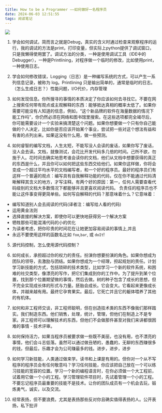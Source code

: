 ```yaml
---
title: How to be a Programmer ——如何做好一名程序员
date: 2024-06-03 12:51:55
tags: 阅读笔记
---
```

![](pic/tsbji.png)

1. 学会如何调试，简而言之就是Debug，真实的含义时通过检查来观察程序的运行，我的调试的方法是print，打印变量，但实际上python提供了调试窗口，只是我懒得使用罢了。调试方法的分类，一种是使用调试工具（IDE中的Debugger），一种是Printlining，对程序做一个临时的修改，比如使用print，一种使用日志。

2. 学会如何修改错误，Logging（日志）是一种编写系统的方式，可以产生一系列信息记录，被称为 log。Printlining 只是输出简单的，通常是临时的日志。（怎么生成日志？）性能问题，I/O代价，内存管理

3. 如何发现信息。你所搜寻的事情的本质决定了你应该如何去寻找它。不要在网上搜索任何带有观点或主观解释的东西：能够抵达真相的概率太低了。如果你需要可能没有人知道的信息，例如，“这个新品牌的软件在海量数据的情况下能工作吗”，你仍然必须在网络和图书馆里搜索。在这些选项都完全竭尽后，你可能需要设计一个实验来搞清楚这个问题。如果你想要做一个只有你自己能做的个人决定，比如你是否应该开始某个事业，尝试把一些对这个想法有益和有害的点列出来。如果这没有什么用，做一些预测。

4. 如何睿智的编写文档，人生太短，不能写没人会读的废话，如果你写了废话，没人会去读。文档，就像测试，会花比开发代码多几倍的时间。己所不欲，勿施于人。花时间去确实地思考谁会读你的文档，他们从文档中想要获得的真正的东西是什么，并且你可以如何把这些东西交给他们。如果你这样做，你将会变成一个超过平均水平的文档编写者，和一个好的程序员。最好的程序员们有这样一个普遍的观点：编写具有自我解释功能的代码，仅在你不能通过代码清晰解释其含义的地方，才写注释。有两个好的原因：第一，任何人需要查看代码级别的文档大多数情况下都能够并且更喜欢阅读代码。
负责任的程序员也不能让这件事变得更简单些。如何写自解释的代码？那意味着什么？它意味着：

- 编写知道别人会去阅读的代码(译者注：编写给人看的代码)
- 运用黄金法则
- 选择直接的解决方案，即使你可以更快地获得另一个解决方案
- 牺牲那些可能混淆代码的小的优化
- 为读者考虑，把你珍贵的时间花在让她更加容易阅读的事情上,并且
- 永远不要使用这样的函数名比如 `foo`,`bar`, 或 `doIt`!

5. 源代码控制，怎么使用源代码控制？

6. 如何成长，承担超过你的权力的责任。扮演你想要扮演的角色。如果你想成为团队的领导，去激励与团结。如果你想成为一个经理，担起规划的责任。计划学习新技能的方式，包括琐碎的技术类型，比如学习一个新的软件系统，和困难的社交类型，像漂亮的写作，把它们集成到你的工作中。为了提升到某个位置，找到那个位置期望做的事情，然后去做。树的种子包含了成长的思想，但不完全实现成长体的形式与力量。胚胎会成长。它会变大。它看起来更像成长体，并越来越有用。最终它孕育果实。最后，它死亡并且它的躯体喂养了其他的有机体。

7. 如何和非工程师交谈，非工程师聪明，但在创造技术类的东西不像我们那样踏实。我们制造东西。他们销售，处理，统计，管理，但他们在制造上不是专家。非工程师可以理解技术的东西，但他们不会做那件甚至对我们来讲都很困难的事情 - 技术评审。

8. 如何保持活力，如果当程序员被要求做一些既不美丽，也没有用，也不漂亮的事情，他们会斗志低落。虽然可以通过做丑陋的，愚蠢的，无聊的东西赚很多的钱，但最后，乐趣才会为公司赚最多的钱。进步，进步，进步

9. 如何学习新技能，人类通过做来学。读书和上课是有用的。但你对一个从不写程序的程序员会有任何敬意吗？学习任何技能，你应该把自己放在一个可以练习技能的宽容的位置。学习一个新的编程语言时，在你必须做一个大工程前，试着用它做一个小的工程。学习管理软件项目时，先试着管理一个小的工程。不要忘记程序员最重要的技能不是技术。让你的团队成员有一个机会去玩，锻炼勇气，诚实，以及交流。

10. 经常表扬，但不要浪费。尤其是表扬那些反对你且确实值得表扬的人。公开表扬，私下批评